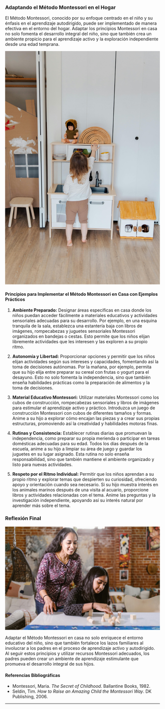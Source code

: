 ### Adaptando el Método Montessori en el Hogar

El Método Montessori, conocido por su enfoque centrado en el niño y su énfasis en el aprendizaje autodirigido, puede ser implementado de manera efectiva en el entorno del hogar. Adaptar los principios Montessori en casa no solo fomenta el desarrollo integral del niño, sino que también crea un ambiente propicio para el aprendizaje activo y la exploración independiente desde una edad temprana.

![Ambiente Preparado](AmbientePreparado.jpg)

#### Principios para Implementar el Método Montessori en Casa con Ejemplos Prácticos

1. **Ambiente Preparado:**
   Designar áreas específicas en casa donde los niños puedan acceder fácilmente a materiales educativos y actividades sensoriales adecuadas para su desarrollo. Por ejemplo, en una esquina tranquila de la sala, establezca una estantería baja con libros de imágenes, rompecabezas y juguetes sensoriales Montessori organizados en bandejas o cestas. Esto permite que los niños elijan libremente actividades que les interesen y las exploren a su propio ritmo.

2. **Autonomía y Libertad:**
   Proporcionar opciones y permitir que los niños elijan actividades según sus intereses y capacidades, fomentando así la toma de decisiones autónomas. Por la mañana, por ejemplo, permita que su hijo elija entre preparar su cereal con frutas o yogurt para el desayuno. Esto no solo fomenta la independencia, sino que también enseña habilidades prácticas como la preparación de alimentos y la toma de decisiones.

3. **Material Educativo Montessori:**
   Utilizar materiales Montessori como los cubos de construcción, rompecabezas sensoriales y libros de imágenes para estimular el aprendizaje activo y práctico. Introduzca un juego de construcción Montessori con cubos de diferentes tamaños y formas. Anime a su hijo a explorar cómo encajan las piezas y a crear sus propias estructuras, promoviendo así la creatividad y habilidades motoras finas.


4. **Rutinas y Consistencia:**
   Establecer rutinas diarias que promuevan la independencia, como preparar su propia merienda o participar en tareas domésticas adecuadas para su edad. Todos los días después de la escuela, anime a su hijo a limpiar su área de juego y guardar los juguetes en su lugar asignado. Esta rutina no solo enseña responsabilidad, sino que también mantiene el ambiente organizado y listo para nuevas actividades.

5. **Respeto por el Ritmo Individual:**
   Permitir que los niños aprendan a su propio ritmo y explorar temas que despierten su curiosidad, ofreciendo apoyo y orientación cuando sea necesario. Si su hijo muestra interés en los animales marinos después de una visita al acuario, proporcione libros y actividades relacionadas con el tema. Anime las preguntas y la investigación independiente, apoyando así su interés natural por aprender más sobre el tema.

### Reflexión Final

   ![Material Educativo Montessori](AyudaPadres.jpg)
   
Adaptar el Método Montessori en casa no solo enriquece el entorno educativo del niño, sino que también fortalece los lazos familiares al involucrar a los padres en el proceso de aprendizaje activo y autodirigido. Al seguir estos principios y utilizar recursos Montessori adecuados, los padres pueden crear un ambiente de aprendizaje estimulante que promueva el desarrollo integral de sus hijos.

#### Referencias Bibliográficas

- Montessori, Maria. *The Secret of Childhood*. Ballantine Books, 1982.
- Seldin, Tim. *How to Raise an Amazing Child the Montessori Way*. DK Publishing, 2006.

---
